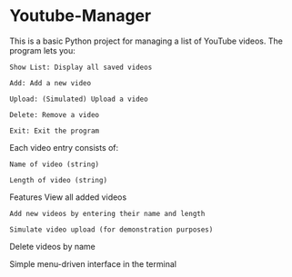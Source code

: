 # Youtube-Manager
   This is a basic Python project for managing a list of YouTube videos. The program lets you:

    Show List: Display all saved videos

    Add: Add a new video

    Upload: (Simulated) Upload a video

    Delete: Remove a video

    Exit: Exit the program

Each video entry consists of:

    Name of video (string)

    Length of video (string)

Features
View all added videos

    Add new videos by entering their name and length

    Simulate video upload (for demonstration purposes)

Delete videos by name

Simple menu-driven interface in the terminal
